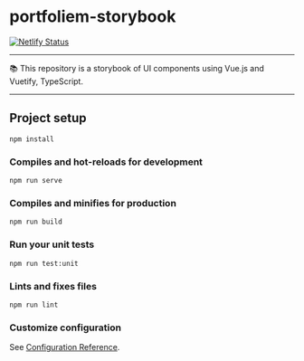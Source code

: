 # portfoliem-storybook

[![Netlify Status](https://api.netlify.com/api/v1/badges/4d16eafc-fc2f-4f39-a798-6fea42081808/deploy-status)](https://app.netlify.com/sites/inspiring-hamilton-de4b5e/deploys)

----

📚 This repository is a storybook of UI components using Vue.js and Vuetify, TypeScript.

----

## Project setup
```
npm install
```

### Compiles and hot-reloads for development
```
npm run serve
```

### Compiles and minifies for production
```
npm run build
```

### Run your unit tests
```
npm run test:unit
```

### Lints and fixes files
```
npm run lint
```

### Customize configuration
See [Configuration Reference](https://cli.vuejs.org/config/).
